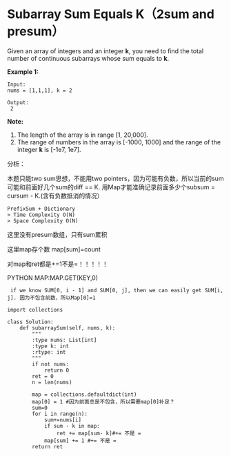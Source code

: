 # Subarray Sum Equals K（2sum and presum）

Given an array of integers and an integer **k**, you need to find the total number of continuous subarrays whose sum equals to **k**.

**Example 1:**

```text
Input:
nums = [1,1,1], k = 2

Output:
 2
```

**Note:**

1. The length of the array is in range \[1, 20,000\].
2. The range of numbers in the array is \[-1000, 1000\] and the range of the integer **k** is \[-1e7, 1e7\].

分析：

本题只能two sum思想，不能用two pointers，因为可能有负数，所以当前的sum可能和前面好几个sum的diff == K. 用Map才能准确记录前面多少个subsum = cursum - K.\(含有负数抵消的情况）

```text
PrefixSum + Dictionary
> Time Complexity O(N)
> Space Complexity O(N)
```

这里没有presum数组，只有sum累积

这里map存个数 map\[sum\]=count

对map和ret都是+=1不是=！！！！！

PYTHON MAP:MAP.GET\(KEY,0\)

```text
 if we know SUM[0, i - 1] and SUM[0, j], then we can easily get SUM[i, j]. 因为不包含前数，所以Map[0]=1
```

```text
import collections

class Solution:
    def subarraySum(self, nums, k):
        """
        :type nums: List[int]
        :type k: int
        :rtype: int
        """
        if not nums:
            return 0
        ret = 0
        n = len(nums)

        map = collections.defaultdict(int)
        map[0] = 1 #因为前面总是不包含，所以需要map[0]补足？
        sum=0
        for i in range(n):
            sum+=nums[i]
            if sum - k in map:
                ret += map[sum- k]#+= 不是 =
            map[sum] += 1 #+= 不是 =
        return ret
```

